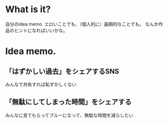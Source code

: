 # What is it?

自分のidea memo.
エロいことでも、（個人的に）画期的なことでも。
なんか作品のヒントになればいいかな。

# Idea memo.

## 「はずかしい過去」をシェアするSNS

みんなで共有すれば恥ずかしくない

## 「無駄にしてしまった時間」をシェアする

みんなに見てもらってブルーになって、無駄な時間を減らしたい
